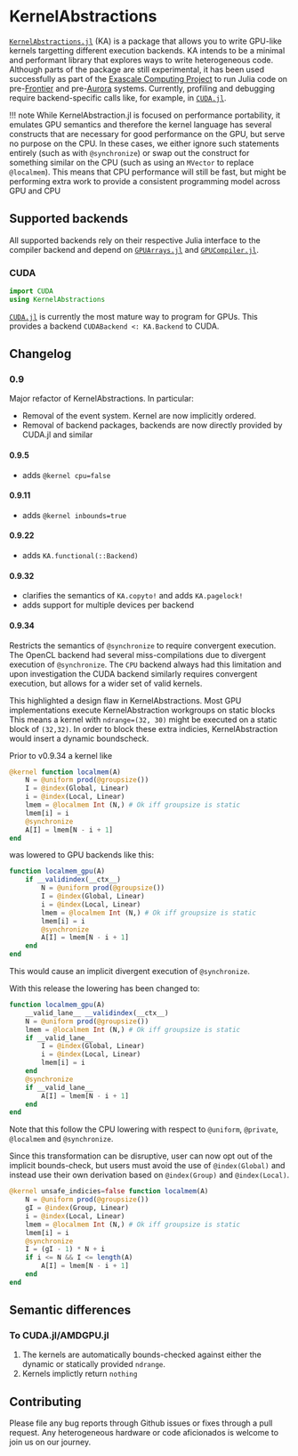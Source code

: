 # KernelAbstractions

[`KernelAbstractions.jl`](https://github.com/JuliaGPU/KernelAbstractions.jl) (KA) is
a package that allows you to write GPU-like kernels targetting different
execution backends. KA intends to be a minimal and
performant
library that explores ways to write heterogeneous code. Although parts of
the package are still experimental, it has been used successfully as part of the
[Exascale Computing Project](https://www.exascaleproject.org/) to run Julia code
on pre-[Frontier](https://www.olcf.ornl.gov/frontier/) and
pre-[Aurora](https://www.alcf.anl.gov/aurora)
systems. Currently, profiling and debugging require backend-specific calls like, for example, in
[`CUDA.jl`](https://cuda.juliagpu.org/dev/development/profiling/).

!!! note
    While KernelAbstraction.jl is focused on performance portability, it emulates GPU semantics and therefore the kernel language has several constructs that are necessary for good performance on the GPU, but serve no purpose on the CPU.
    In these cases, we either ignore such statements entirely (such as with `@synchronize`) or swap out the construct for something similar on the CPU (such as using an `MVector`  to replace `@localmem`).
    This means that CPU performance will still be fast, but might be performing extra work to provide a consistent programming model across GPU and CPU

## Supported backends
All supported backends rely on their respective Julia interface to the compiler
backend and depend on
[`GPUArrays.jl`](https://github.com/JuliaGPU/GPUArrays.jl) and
[`GPUCompiler.jl`](https://github.com/JuliaGPU/GPUCompiler.jl).

### CUDA
```julia
import CUDA
using KernelAbstractions
```
[`CUDA.jl`](https://github.com/JuliaGPU/CUDA.jl) is currently the most mature way to program for GPUs.
This provides a backend `CUDABackend <: KA.Backend` to CUDA.

## Changelog

### 0.9
Major refactor of KernelAbstractions. In particular:
- Removal of the event system. Kernel are now implicitly ordered.
- Removal of backend packages, backends are now directly provided by CUDA.jl and similar

#### 0.9.5
- adds `@kernel cpu=false` 

#### 0.9.11
- adds `@kernel inbounds=true`

#### 0.9.22
- adds `KA.functional(::Backend)`

#### 0.9.32
- clarifies the semantics of `KA.copyto!` and adds `KA.pagelock!`
- adds support for multiple devices per backend

#### 0.9.34
Restricts the semantics of `@synchronize` to require convergent execution.
The OpenCL backend had several miss-compilations due to divergent execution of `@synchronize`.
The `CPU` backend always had this limitation and upon investigation the CUDA backend similarly requires convergent execution,
but allows for a wider set of valid kernels.

This highlighted a design flaw in KernelAbstractions. Most GPU implementations execute KernelAbstraction workgroups on static blocks
This means a kernel with `ndrange=(32, 30)` might be executed on a static block of `(32,32)`. In order to block these extra indicies,
KernelAbstraction would insert a dynamic boundscheck.

Prior to v0.9.34 a kernel like

```julia
@kernel function localmem(A)
    N = @uniform prod(@groupsize())
    I = @index(Global, Linear)
    i = @index(Local, Linear)
    lmem = @localmem Int (N,) # Ok iff groupsize is static
    lmem[i] = i
    @synchronize
    A[I] = lmem[N - i + 1]
end
```

was lowered to GPU backends like this:

```julia
function localmem_gpu(A)
    if __validindex(__ctx__)
        N = @uniform prod(@groupsize())
        I = @index(Global, Linear)
        i = @index(Local, Linear)
        lmem = @localmem Int (N,) # Ok iff groupsize is static
        lmem[i] = i
        @synchronize
        A[I] = lmem[N - i + 1]
    end
end
```

This would cause an implicit divergent execution of `@synchronize`. 

With this release the lowering has been changed to:

```julia
function localmem_gpu(A)
    __valid_lane__ __validindex(__ctx__)
    N = @uniform prod(@groupsize())
    lmem = @localmem Int (N,) # Ok iff groupsize is static
    if __valid_lane__
        I = @index(Global, Linear)
        i = @index(Local, Linear)
        lmem[i] = i
    end
    @synchronize
    if __valid_lane__
        A[I] = lmem[N - i + 1]
    end
end
```

Note that this follow the CPU lowering with respect to `@uniform`, `@private`, `@localmem` and `@synchronize`.

Since this transformation can be disruptive, user can now opt out of the implicit bounds-check,
but users must avoid the use of `@index(Global)` and instead use their own derivation based on `@index(Group)` and `@index(Local)`.

```julia
@kernel unsafe_indicies=false function localmem(A)
    N = @uniform prod(@groupsize())
    gI = @index(Group, Linear)
    i = @index(Local, Linear)
    lmem = @localmem Int (N,) # Ok iff groupsize is static
    lmem[i] = i
    @synchronize
    I = (gI - 1) * N + i
    if i <= N && I <= length(A)
        A[I] = lmem[N - i + 1]
    end
end
```

## Semantic differences

### To CUDA.jl/AMDGPU.jl

1. The kernels are automatically bounds-checked against either the dynamic or statically
   provided `ndrange`.
2. Kernels implictly return `nothing`

## Contributing
Please file any bug reports through Github issues or fixes through a pull
request. Any heterogeneous hardware or code aficionados is welcome to join us on
our journey.
